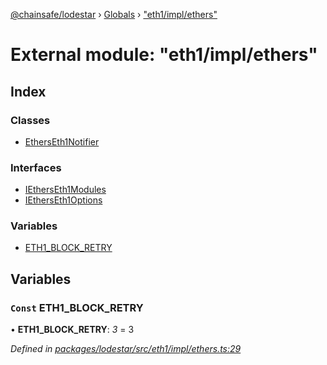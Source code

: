 [@chainsafe/lodestar](../README.md) › [Globals](../globals.md) › ["eth1/impl/ethers"](_eth1_impl_ethers_.md)

# External module: "eth1/impl/ethers"

## Index

### Classes

* [EthersEth1Notifier](../classes/_eth1_impl_ethers_.etherseth1notifier.md)

### Interfaces

* [IEthersEth1Modules](../interfaces/_eth1_impl_ethers_.ietherseth1modules.md)
* [IEthersEth1Options](../interfaces/_eth1_impl_ethers_.ietherseth1options.md)

### Variables

* [ETH1_BLOCK_RETRY](_eth1_impl_ethers_.md#const-eth1_block_retry)

## Variables

### `Const` ETH1_BLOCK_RETRY

• **ETH1_BLOCK_RETRY**: *3* = 3

*Defined in [packages/lodestar/src/eth1/impl/ethers.ts:29](https://github.com/ChainSafe/lodestar/blob/9eb50dc78/packages/lodestar/src/eth1/impl/ethers.ts#L29)*
